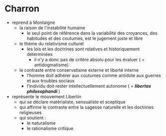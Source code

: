 # Charron

- reprend à Montaigne
  - la raison de l'instabilité humaine
    - le seul point de référence dans la variabilité des croyances, des habitudes et des coutumes, est le jugement juste et libre
  - le thème du relativisme culturel
    - les lois et les doctrines sont relatives et historiquement déterminées
      - il n'y a donc pas de critère absolu pour les évaluer ( = antidogmatisme)
  - le contraste entre conservatisme externe et liberté interne
    - l'homme doit adhérer aux coutumes comme antidote aux guerres et aux troubles sociaux
    - l'individu doit rester intellectuellement autonome ( = ***libertas philosophandi*** )
- représente le mouvement Libertin
  - qui se déclare matérialiste, sensualiste et sceptique
  - qui affirme le contraste entre la sagesse naturelle et les doctrines religieuses
  - qui soutient :
    - le naturalisme
    - le rationalisme critique